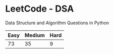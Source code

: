 # LeetCode - DSA

Data Structure and Algorithm Questions in Python

| Easy   |  Medium  | Hard |
|--------|----------|------|
|   73   |    35    |  9   |
